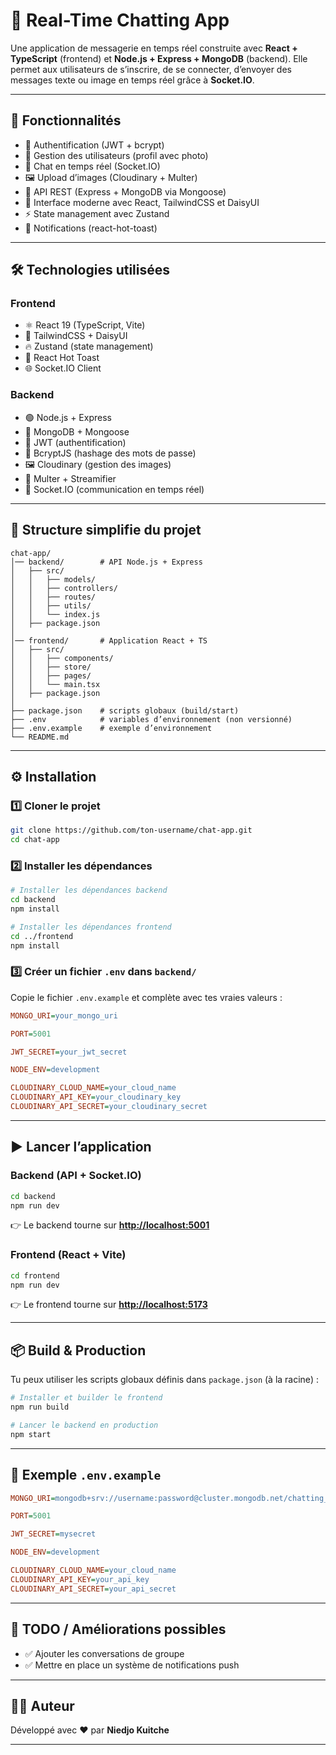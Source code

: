 # 💬 Real-Time Chatting App

Une application de messagerie en temps réel construite avec **React + TypeScript** (frontend) et **Node.js + Express + MongoDB** (backend).
Elle permet aux utilisateurs de s’inscrire, de se connecter, d’envoyer des messages texte ou image en temps réel grâce à **Socket.IO**.

---

## 🚀 Fonctionnalités

* 🔐 Authentification (JWT + bcrypt)
* 👤 Gestion des utilisateurs (profil avec photo)
* 💬 Chat en temps réel (Socket.IO)
* 🖼️ Upload d’images (Cloudinary + Multer)
* 📡 API REST (Express + MongoDB via Mongoose)
* 🎨 Interface moderne avec React, TailwindCSS et DaisyUI
* ⚡ State management avec Zustand
* 🔔 Notifications (react-hot-toast)

---

## 🛠️ Technologies utilisées

### Frontend

* ⚛️ React 19 (TypeScript, Vite)
* 🎨 TailwindCSS + DaisyUI
* 🔥 Zustand (state management)
* 🔔 React Hot Toast
* 🌐 Socket.IO Client

### Backend

* 🟢 Node.js + Express
* 🍃 MongoDB + Mongoose
* 🔐 JWT (authentification)
* 🔑 BcryptJS (hashage des mots de passe)
* 🖼️ Cloudinary (gestion des images)
* 📂 Multer + Streamifier
* 📡 Socket.IO (communication en temps réel)

---

## 📂 Structure simplifie du projet

```
chat-app/
│── backend/        # API Node.js + Express
│   ├── src/        
│   │   ├── models/ 
│   │   ├── controllers/
│   │   ├── routes/
│   │   ├── utils/
│   │   └── index.js
│   ├── package.json
│
│── frontend/       # Application React + TS
│   ├── src/
│   │   ├── components/
│   │   ├── store/
│   │   ├── pages/
│   │   └── main.tsx
│   ├── package.json
│
├── package.json    # scripts globaux (build/start)
├── .env            # variables d’environnement (non versionné)
├── .env.example    # exemple d’environnement
└── README.md
```

---

## ⚙️ Installation

### 1️⃣ Cloner le projet

```bash
git clone https://github.com/ton-username/chat-app.git
cd chat-app
```

### 2️⃣ Installer les dépendances

```bash
# Installer les dépendances backend
cd backend
npm install

# Installer les dépendances frontend
cd ../frontend
npm install
```

### 3️⃣ Créer un fichier `.env` dans `backend/`

Copie le fichier `.env.example` et complète avec tes vraies valeurs :

```ini
MONGO_URI=your_mongo_uri

PORT=5001

JWT_SECRET=your_jwt_secret

NODE_ENV=development

CLOUDINARY_CLOUD_NAME=your_cloud_name
CLOUDINARY_API_KEY=your_cloudinary_key
CLOUDINARY_API_SECRET=your_cloudinary_secret
```

---

## ▶️ Lancer l’application

### Backend (API + Socket.IO)

```bash
cd backend
npm run dev
```

👉 Le backend tourne sur **[http://localhost:5001](http://localhost:5001)**

### Frontend (React + Vite)

```bash
cd frontend
npm run dev
```

👉 Le frontend tourne sur **[http://localhost:5173](http://localhost:5173)**

---

## 📦 Build & Production

Tu peux utiliser les scripts globaux définis dans `package.json` (à la racine) :

```bash
# Installer et builder le frontend
npm run build

# Lancer le backend en production
npm start
```

---

## 🔑 Exemple `.env.example`

```ini
MONGO_URI=mongodb+srv://username:password@cluster.mongodb.net/chatting_app?retryWrites=true&w=majority

PORT=5001

JWT_SECRET=mysecret

NODE_ENV=development

CLOUDINARY_CLOUD_NAME=your_cloud_name
CLOUDINARY_API_KEY=your_api_key
CLOUDINARY_API_SECRET=your_api_secret
```

---

## 📝 TODO / Améliorations possibles

* ✅ Ajouter les conversations de groupe
* ✅ Mettre en place un système de notifications push

---

## 👨‍💻 Auteur

Développé avec ❤️ par **Niedjo Kuitche**

---

